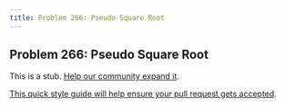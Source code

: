 ```yaml
---
title: Problem 266: Pseudo Square Root
---
```

## Problem 266: Pseudo Square Root

This is a stub. <a href='https://github.com/freecodecamp/guides/tree/master/src/pages/certifications/coding-interview-prep/project-euler/problem-266-pseudo-square-root/index.md' target='_blank' rel='nofollow'>Help our community expand it</a>.

<a href='https://github.com/freecodecamp/guides/blob/master/README.md' target='_blank' rel='nofollow'>This quick style guide will help ensure your pull request gets accepted</a>.

<!-- The article goes here, in GitHub-flavored Markdown. Feel free to add YouTube videos, images, and CodePen/JSBin embeds  -->
